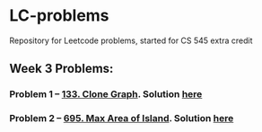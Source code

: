 # LC-problems
Repository for Leetcode problems, started for CS 545 extra credit

## Week 3 Problems:

### Problem 1 – [133. Clone Graph](https://leetcode.com/problems/clone-graph/). Solution [here](./Week03/CloneGraph.java)

### Problem 2 – [695. Max Area of Island](https://leetcode.com/problems/clone-graph/). Solution [here](./Week03/MaxAreaOfIsland.java)
